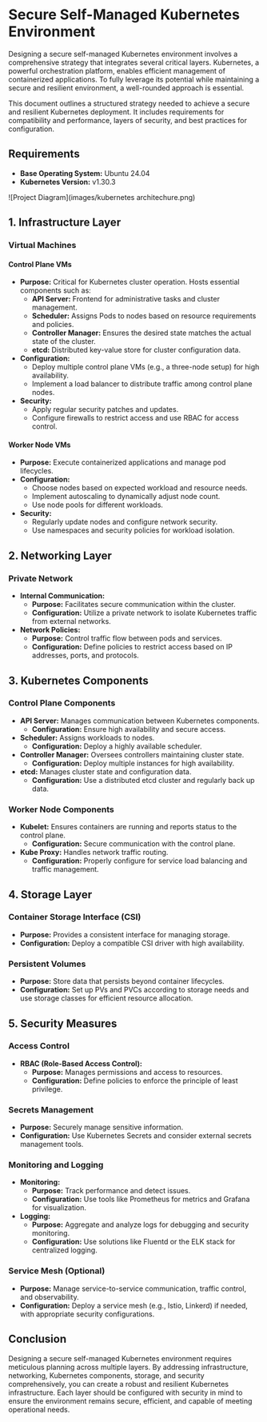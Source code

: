 # Secure Self-Managed Kubernetes Environment

Designing a secure self-managed Kubernetes environment involves a comprehensive strategy that integrates several critical layers. Kubernetes, a powerful orchestration platform, enables efficient management of containerized applications. To fully leverage its potential while maintaining a secure and resilient environment, a well-rounded approach is essential.

This document outlines a structured strategy needed to achieve a secure and resilient Kubernetes deployment. It includes requirements for compatibility and performance, layers of security, and best practices for configuration.

## Requirements

- **Base Operating System:** Ubuntu 24.04
- **Kubernetes Version:** v1.30.3


![Project Diagram](images/kubernetes architechure.png)

## 1. Infrastructure Layer

### Virtual Machines

#### Control Plane VMs
- **Purpose:** Critical for Kubernetes cluster operation. Hosts essential components such as:
  - **API Server:** Frontend for administrative tasks and cluster management.
  - **Scheduler:** Assigns Pods to nodes based on resource requirements and policies.
  - **Controller Manager:** Ensures the desired state matches the actual state of the cluster.
  - **etcd:** Distributed key-value store for cluster configuration data.
- **Configuration:**
  - Deploy multiple control plane VMs (e.g., a three-node setup) for high availability.
  - Implement a load balancer to distribute traffic among control plane nodes.
- **Security:**
  - Apply regular security patches and updates.
  - Configure firewalls to restrict access and use RBAC for access control.

#### Worker Node VMs
- **Purpose:** Execute containerized applications and manage pod lifecycles.
- **Configuration:**
  - Choose nodes based on expected workload and resource needs.
  - Implement autoscaling to dynamically adjust node count.
  - Use node pools for different workloads.
- **Security:**
  - Regularly update nodes and configure network security.
  - Use namespaces and security policies for workload isolation.

## 2. Networking Layer

### Private Network
- **Internal Communication:**
  - **Purpose:** Facilitates secure communication within the cluster.
  - **Configuration:** Utilize a private network to isolate Kubernetes traffic from external networks.
- **Network Policies:**
  - **Purpose:** Control traffic flow between pods and services.
  - **Configuration:** Define policies to restrict access based on IP addresses, ports, and protocols.

## 3. Kubernetes Components

### Control Plane Components
- **API Server:** Manages communication between Kubernetes components.
  - **Configuration:** Ensure high availability and secure access.
- **Scheduler:** Assigns workloads to nodes.
  - **Configuration:** Deploy a highly available scheduler.
- **Controller Manager:** Oversees controllers maintaining cluster state.
  - **Configuration:** Deploy multiple instances for high availability.
- **etcd:** Manages cluster state and configuration data.
  - **Configuration:** Use a distributed etcd cluster and regularly back up data.

### Worker Node Components
- **Kubelet:** Ensures containers are running and reports status to the control plane.
  - **Configuration:** Secure communication with the control plane.
- **Kube Proxy:** Handles network traffic routing.
  - **Configuration:** Properly configure for service load balancing and traffic management.

## 4. Storage Layer

### Container Storage Interface (CSI)
- **Purpose:** Provides a consistent interface for managing storage.
- **Configuration:** Deploy a compatible CSI driver with high availability.

### Persistent Volumes
- **Purpose:** Store data that persists beyond container lifecycles.
- **Configuration:** Set up PVs and PVCs according to storage needs and use storage classes for efficient resource allocation.

## 5. Security Measures

### Access Control
- **RBAC (Role-Based Access Control):**
  - **Purpose:** Manages permissions and access to resources.
  - **Configuration:** Define policies to enforce the principle of least privilege.

### Secrets Management
- **Purpose:** Securely manage sensitive information.
- **Configuration:** Use Kubernetes Secrets and consider external secrets management tools.

### Monitoring and Logging
- **Monitoring:**
  - **Purpose:** Track performance and detect issues.
  - **Configuration:** Use tools like Prometheus for metrics and Grafana for visualization.
- **Logging:**
  - **Purpose:** Aggregate and analyze logs for debugging and security monitoring.
  - **Configuration:** Use solutions like Fluentd or the ELK stack for centralized logging.

### Service Mesh (Optional)
- **Purpose:** Manage service-to-service communication, traffic control, and observability.
- **Configuration:** Deploy a service mesh (e.g., Istio, Linkerd) if needed, with appropriate security configurations.

## Conclusion

Designing a secure self-managed Kubernetes environment requires meticulous planning across multiple layers. By addressing infrastructure, networking, Kubernetes components, storage, and security comprehensively, you can create a robust and resilient Kubernetes infrastructure. Each layer should be configured with security in mind to ensure the environment remains secure, efficient, and capable of meeting operational needs.
